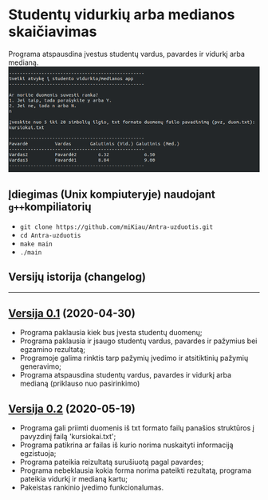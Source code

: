 # Studentų vidurkių arba medianos skaičiavimas
Programa atspausdina įvestus studentų vardus, pavardes ir vidurkį arba medianą.
![](pav.png)

## Įdiegimas (Unix kompiuteryje) naudojant `g++`kompiliatorių 

- `git clone https://github.com/miKiau/Antra-uzduotis.git`
- `cd Antra-uzduotis`
- `make main`
- `./main`

## Versijų istorija (changelog)

---

## [Versija 0.1](https://github.com/miKiau/Antra-uzduotis/tree/0.1v_naudojami-vektoriai) (2020-04-30)
- Programa paklausia kiek bus įvesta studentų duomenų;
- Programa paklausia ir įsaugo studentų vardus, pavardes ir pažymius bei egzamino rezultatą;
- Programoje galima rinktis tarp pažymių įvedimo ir atsitiktinių pažymių generavimo;
- Programa atspausdina studentų vardus, pavardes ir vidurkį arba medianą (priklauso nuo pasirinkimo)
## [Versija 0.2](https://github.com/miKiau/Antra-uzduotis/tree/0.1v_naudojami-vektoriai) (2020-05-19)
- Programa gali priimti duomenis iš txt formato failų panašios struktūros į pavyzdinį failą 'kursiokai.txt';
- Programa patikrina ar failas iš kurio norima nuskaityti informaciją egzistuoja;
- Programa pateikia reizultatą surušiuotą pagal pavardes;
- Programa nebeklausia kokia forma norima pateikti rezultatą, programa pateikia vidurkį ir medianą kartu;
- Pakeistas rankinio įvedimo funkcionalumas.
